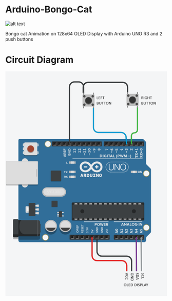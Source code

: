# Arduino-Bongo-Cat
![alt text](https://media.tenor.com/fYg91qBpDdgAAAAi/bongo-cat-transparent.gif)

Bongo cat Animation on 128x64 OLED Display with Arduino UNO R3 and 2 push buttons

# Circuit Diagram

![Circuit](https://github.com/rith1x/arduino-bongo-cat/blob/390b5b8afe388b00daa378acd855a845ac66664a/Circuit%20Diagram.png)



